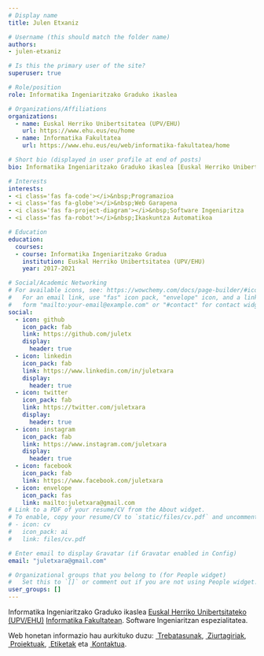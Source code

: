 ```yaml
---
# Display name
title: Julen Etxaniz

# Username (this should match the folder name)
authors:
- julen-etxaniz

# Is this the primary user of the site?
superuser: true

# Role/position
role: Informatika Ingeniaritzako Graduko ikaslea

# Organizations/Affiliations
organizations:
  - name: Euskal Herriko Unibertsitatea (UPV/EHU)
    url: https://www.ehu.eus/eu/home
  - name: Informatika Fakultatea
    url: https://www.ehu.eus/eu/web/informatika-fakultatea/home

# Short bio (displayed in user profile at end of posts)
bio: Informatika Ingeniaritzako Graduko ikaslea [Euskal Herriko Unibertsitateko (UPV/EHU)](https://www.ehu.eus/eu/home) [Informatika Fakultatean](https://www.ehu.eus/eu/web/informatika-fakultatea/home). Software Ingeniaritzan espezialitatea.

# Interests
interests:
- <i class='fas fa-code'></i>&nbsp;Programazioa
- <i class='fas fa-globe'></i>&nbsp;Web Garapena
- <i class='fas fa-project-diagram'></i>&nbsp;Software Ingeniaritza
- <i class='fas fa-robot'></i>&nbsp;Ikaskuntza Automatikoa

# Education
education:
  courses:
  - course: Informatika Ingeniaritzako Gradua
    institution: Euskal Herriko Unibertsitatea (UPV/EHU)
    year: 2017-2021

# Social/Academic Networking
# For available icons, see: https://wowchemy.com/docs/page-builder/#icons
#   For an email link, use "fas" icon pack, "envelope" icon, and a link in the
#   form "mailto:your-email@example.com" or "#contact" for contact widget.
social:
  - icon: github
    icon_pack: fab
    link: https://github.com/juletx
    display:
      header: true
  - icon: linkedin
    icon_pack: fab
    link: https://www.linkedin.com/in/juletxara
    display:
      header: true
  - icon: twitter
    icon_pack: fab
    link: https://twitter.com/juletxara
    display:
      header: true
  - icon: instagram
    icon_pack: fab
    link: https://www.instagram.com/juletxara
    display:
      header: true
  - icon: facebook
    icon_pack: fab
    link: https://www.facebook.com/juletxara
  - icon: envelope
    icon_pack: fas
    link: mailto:juletxara@gmail.com
# Link to a PDF of your resume/CV from the About widget.
# To enable, copy your resume/CV to `static/files/cv.pdf` and uncomment the lines below.
# - icon: cv
#   icon_pack: ai
#   link: files/cv.pdf

# Enter email to display Gravatar (if Gravatar enabled in Config)
email: "juletxara@gmail.com"

# Organizational groups that you belong to (for People widget)
#   Set this to `[]` or comment out if you are not using People widget.
user_groups: []
---
```


Informatika Ingeniaritzako Graduko ikaslea [Euskal Herriko Unibertsitateko (UPV/EHU)](https://www.ehu.eus/eu/home) [Informatika Fakultatean](https://www.ehu.eus/eu/web/informatika-fakultatea/home). Software Ingeniaritzan espezialitatea.

Web honetan informazio hau aurkituko duzu: [<i class='fas fa-check'></i>&nbsp;Trebatasunak](#skills), [<i class='fas fa-award'></i>&nbsp;Ziurtagiriak](#accomplishments), [<i class='fas fa-code'></i>&nbsp;Proiektuak](#projects), [<i class='fas fa-tags'></i>&nbsp;Etiketak](#tags) eta [<i class='fas fa-envelope'></i>&nbsp;Kontaktua](#contact).

